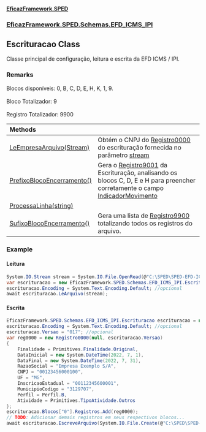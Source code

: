 #### [EficazFramework.SPED](EficazFrameworkSPED.md 'EficazFramework SPED')
### [EficazFramework.SPED.Schemas.EFD_ICMS_IPI](EficazFramework.SPED.Schemas.EFD_ICMS_IPI.md 'EficazFramework.SPED.Schemas.EFD_ICMS_IPI')

## Escrituracao Class

Classe principal de configuração, leitura e escrita da EFD ICMS / IPI.

### Remarks
Blocos disponíveis: 0, B, C, D, E, H, K, 1, 9. <br/>  
Bloco Totalizador: 9 <br/>  
Registro Totalizador: 9900 <br/>

| Methods | |
| :--- | :--- |
| [LeEmpresaArquivo(Stream)](EficazFramework.SPED.Schemas.EFD_ICMS_IPI/Escrituracao/LeEmpresaArquivo(Stream).md 'EficazFramework.SPED.Schemas.EFD_ICMS_IPI.Escrituracao.LeEmpresaArquivo(System.IO.Stream)') | Obtém o CNPJ do [Registro0000](EficazFramework.SPED.Schemas.EFD_ICMS_IPI/Registro0000.md 'EficazFramework.SPED.Schemas.EFD_ICMS_IPI.Registro0000') do escrituração fornecida no parâmetro [stream](EficazFramework.SPED.Schemas.EFD_ICMS_IPI/Escrituracao/LeEmpresaArquivo(Stream).md#EficazFramework.SPED.Schemas.EFD_ICMS_IPI.Escrituracao.LeEmpresaArquivo(System.IO.Stream).stream 'EficazFramework.SPED.Schemas.EFD_ICMS_IPI.Escrituracao.LeEmpresaArquivo(System.IO.Stream).stream') |
| [PrefixoBlocoEncerramento()](EficazFramework.SPED.Schemas.EFD_ICMS_IPI/Escrituracao/PrefixoBlocoEncerramento().md 'EficazFramework.SPED.Schemas.EFD_ICMS_IPI.Escrituracao.PrefixoBlocoEncerramento()') | Gera o [Registro9001](EficazFramework.SPED.Schemas.EFD_ICMS_IPI/Registro9001.md 'EficazFramework.SPED.Schemas.EFD_ICMS_IPI.Registro9001') da Escrituração, analisando os blocos C, D, E e H para preencher corretamente o campo [IndicadorMovimento](EficazFramework.SPED.Schemas.EFD_ICMS_IPI/Registro9001.md#EficazFramework.SPED.Schemas.EFD_ICMS_IPI.Registro9001.IndicadorMovimento 'EficazFramework.SPED.Schemas.EFD_ICMS_IPI.Registro9001.IndicadorMovimento')<br/> |
| [ProcessaLinha(string)](EficazFramework.SPED.Schemas.EFD_ICMS_IPI/Escrituracao/ProcessaLinha(string).md 'EficazFramework.SPED.Schemas.EFD_ICMS_IPI.Escrituracao.ProcessaLinha(string)') | |
| [SufixoBlocoEncerramento()](EficazFramework.SPED.Schemas.EFD_ICMS_IPI/Escrituracao/SufixoBlocoEncerramento().md 'EficazFramework.SPED.Schemas.EFD_ICMS_IPI.Escrituracao.SufixoBlocoEncerramento()') | Gera uma lista de [Registro9900](EficazFramework.SPED.Schemas.EFD_ICMS_IPI/Registro9900.md 'EficazFramework.SPED.Schemas.EFD_ICMS_IPI.Registro9900') totalizando todos os registros do arquivo. |

### Example
#### Leitura  
```csharp  
System.IO.Stream stream = System.IO.File.OpenRead(@"C:\SPED\SPED-EFD-ICMS-IPI.txt");  
var escrituracao = new EficazFramework.SPED.Schemas.EFD_ICMS_IPI.Escrituracao();  
escrituracao.Encoding = System.Text.Encoding.Default; //opcional  
await escrituracao.LeArquivo(stream);  
```  
#### Escrita  
```csharp  
EficazFramework.SPED.Schemas.EFD_ICMS_IPI.Escrituracao escrituracao = new();  
escrituracao.Encoding = System.Text.Encoding.Default; //opcional  
escrituracao.Versao = "017"; //opcional  
var reg0000 = new Registro0000(null, escrituracao.Versao)  
{  
    Finalidade = Primitives.Finalidade.Original,  
    DataInicial = new System.DateTime(2022, 7, 1),  
    DataFinal = new System.DateTime(2022, 7, 31),  
    RazaoSocial = "Empresa Exemplo S/A",  
    CNPJ = "00123456000100",  
    UF = "MG",  
    InscricaoEstadual = "00112345600001",  
    MunicipioCodigo = "3129707",  
    Perfil = Perfil.B,  
    Atividade = Primitives.TipoAtividade.Outros  
};  
escrituracao.Blocos["0"].Registros.Add(reg0000);  
// TODO: Adicionar demais registros em seus respectivos blocos...  
await escrituracao.EscreveArquivo(System.IO.File.Create(@"C:\SPED\SPED-EFD-ICMS-IPI.txt"));  
```